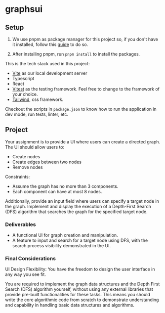 # graphsui

## Setup

1. We use pnpm as package manager for this project so, if you don't have it installed, follow this [guide](https://pnpm.io/installation) to do so.

2. After installing pnpm, run `pnpm install` to install the packages.

This is the tech stack used in this project:

- [Vite](https://vitejs.dev/) as our local development server
- Typescript
- React
- [Vitest](https://vitest.dev/) as the testing framework. Feel free to change to the framework of your choice.
- [Tailwind](https://tailwindcss.com/docs/installation), css framework.

Checkout the scripts in `package.json` to know how to run the application in dev mode, run tests, linter, etc.

## Project

Your assignment is to provide a UI where users can create a directed graph. The UI should allow users to:

- Create nodes
- Create edges between two nodes
- Remove nodes

Constraints:

- Assume the graph has no more than 3 components.
- Each component can have at most 8 nodes.

Additionally, provide an input field where users can specify a target node in the graph. Implement and display the execution of a
Depth-First Search (DFS) algorithm that searches the graph for the specified target node.

### Deliverables

- A functional UI for graph creation and manipulation.
- A feature to input and search for a target node using DFS, with the search process visibility demonstrated in the UI.

### Final Considerations

UI Design Flexibility: You have the freedom to design the user interface in any way you see fit.

You are required to implement the graph data structures and the Depth First Search (DFS) algorithm yourself, without using any external
libraries that provide pre-built functionalities for these tasks. This means you should write the core algorithmic code from scratch to
demonstrate understanding and capability in handling basic data structures and algorithms.
